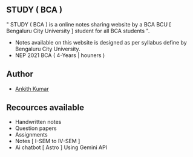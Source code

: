 ## STUDY ( BCA ) 
" STUDY ( BCA ) is a online notes sharing website by a BCA BCU [ Bengaluru City University ] student for all BCA students ".
- Notes available on this website is designed as per syllabus define by Bengaluru City University.
- NEP 2021 BCA ( 4-Years | houners ) 




## Author

- [Ankith Kumar](https://www.instagram.com/ankith_8900?igsh=aXN6b2p6dzBzeHBq)


## Recources available

- Handwritten notes
- Question papers
- Assignments
- Notes [ I-SEM to IV-SEM ]
- Ai chatbot [ Astro ] Using Gemini API 

